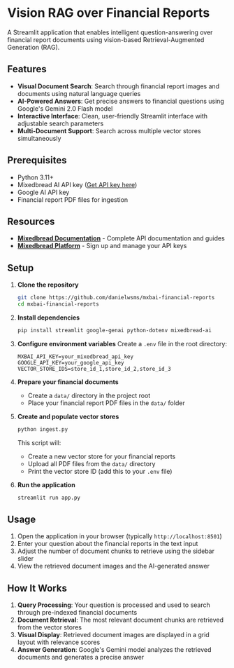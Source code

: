 # Vision RAG over Financial Reports

A Streamlit application that enables intelligent question-answering over financial report documents using vision-based Retrieval-Augmented Generation (RAG).

## Features

- **Visual Document Search**: Search through financial report images and documents using natural language queries
- **AI-Powered Answers**: Get precise answers to financial questions using Google's Gemini 2.0 Flash model
- **Interactive Interface**: Clean, user-friendly Streamlit interface with adjustable search parameters
- **Multi-Document Support**: Search across multiple vector stores simultaneously

## Prerequisites

- Python 3.11+
- Mixedbread AI API key ([Get API key here](https://www.platform.mixedbread.com/))
- Google AI API key
- Financial report PDF files for ingestion

## Resources

- **[Mixedbread Documentation](https://www.mixedbread.com/docs)** - Complete API documentation and guides
- **[Mixedbread Platform](https://www.platform.mixedbread.com/)** - Sign up and manage your API keys

## Setup

1. **Clone the repository**
   ```bash
   git clone https://github.com/danielwsms/mxbai-financial-reports
   cd mxbai-financial-reports
   ```

2. **Install dependencies**
   ```bash
   pip install streamlit google-genai python-dotenv mixedbread-ai
   ```

3. **Configure environment variables**
   Create a `.env` file in the root directory:
   ```env
   MXBAI_API_KEY=your_mixedbread_api_key
   GOOGLE_API_KEY=your_google_api_key
   VECTOR_STORE_IDS=store_id_1,store_id_2,store_id_3
   ```

4. **Prepare your financial documents**
   - Create a `data/` directory in the project root
   - Place your financial report PDF files in the `data/` folder

5. **Create and populate vector stores**
   ```bash
   python ingest.py
   ```
   This script will:
   - Create a new vector store for your financial reports
   - Upload all PDF files from the `data/` directory
   - Print the vector store ID (add this to your `.env` file)

6. **Run the application**
   ```bash
   streamlit run app.py
   ```

## Usage

1. Open the application in your browser (typically `http://localhost:8501`)
2. Enter your question about the financial reports in the text input
3. Adjust the number of document chunks to retrieve using the sidebar slider
4. View the retrieved document images and the AI-generated answer

## How It Works

1. **Query Processing**: Your question is processed and used to search through pre-indexed financial documents
2. **Document Retrieval**: The most relevant document chunks are retrieved from the vector stores
3. **Visual Display**: Retrieved document images are displayed in a grid layout with relevance scores
4. **Answer Generation**: Google's Gemini model analyzes the retrieved documents and generates a precise answer
